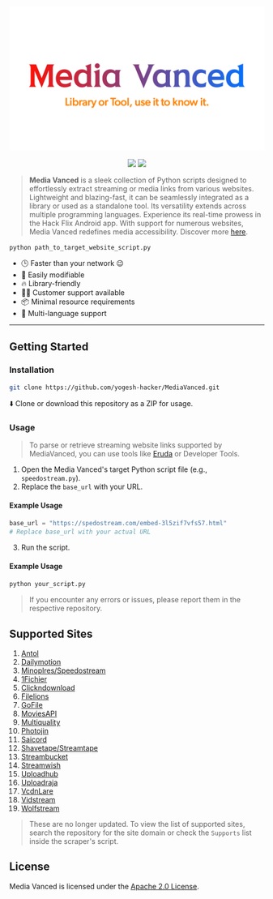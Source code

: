 <p align="center">
  <a href="https://yogesh-hacker.github.io/yogesh-hacker/App/" target="_blank" rel="noopener noreferrer">
    <img width="550" src="README/banner.png" alt="MediaVanced Banner" />
  </a>
</p>

<p align="center">
  <img src='https://img.shields.io/badge/License-Apache%202.0-brightgreen?style=for-the-badge&logo=apache&logoColor=red' />
  <img src="https://img.shields.io/badge/Python-FFD43B?style=for-the-badge&logo=python&logoColor=blue"/>
</p>

> **Media Vanced** is a sleek collection of Python scripts designed to effortlessly extract streaming or media links from various websites. Lightweight and blazing-fast, it can be seamlessly integrated as a library or used as a standalone tool. Its versatility extends across multiple programming languages. Experience its real-time prowess in the Hack Flix Android app. With support for numerous websites, Media Vanced redefines media accessibility. Discover more [here](https://yogesh-hacker.github.io/yogesh-hacker/App).

```bash
python path_to_target_website_script.py
```

* 🕒 Faster than your network 😉
* 💪 Easily modifiable
* 🔥 Library-friendly
* 👨‍💻 Customer support available
* 📦 Minimal resource requirements
* 👫 Multi-language support

---

## Getting Started

### Installation

```bash
git clone https://github.com/yogesh-hacker/MediaVanced.git
```

⬇️ Clone or download this repository as a ZIP for usage.

### Usage

> To parse or retrieve streaming website links supported by MediaVanced, you can use tools like [Eruda](https://github.com/liriliri/eruda) or Developer Tools.

1. Open the Media Vanced's target Python script file (e.g., `speedostream.py`).
2. Replace the `base_url` with your URL.

#### Example Usage

```python
base_url = "https://spedostream.com/embed-3l5zif7vfs57.html"
# Replace base_url with your actual URL
```

3. Run the script.

#### Example Usage

```bash
python your_script.py
```

> If you encounter any errors or issues, please report them in the respective repository.

## Supported Sites
1. [Antol](https://antol307vvk.com)
2. [Dailymotion](https://www.dailymotion.com)
3. [Minoplres/Speedostream](https://minoplres.xyz)
4. [1Fichier](https://1fichier.com)
5. [Clickndownload](https://clickndownload.link)
6. [Filelions](https://filelions.site)
7. [GoFile](https://gofile.io)
8. [MoviesAPI](https://w1.moviesapi.club)
9. [Multiquality](https://swift.multiquality.click)
10. [Photojin](https://photojin.one)
11. [Saicord](https://saicord.com)
12. [Shavetape/Streamtape](https://shavetape.cash)
13. [Streambucket](https://streambucket.net)
14. [Streamwish](https://streamwish.to)
15. [Uploadhub](https://uploadhub.wf)
16. [Uploadraja](https://uploadraja.com/)
17. [VcdnLare](https://ww4.vcdnlare.com)
18. [Vidstream](https://vidstreamnew.xyz)
19. [Wolfstream](https://wolfstream.tv)

> These are no longer updated. To view the list of supported sites, search the repository for the site domain or check the ```Supports``` list inside the scraper's script.

## License

Media Vanced is licensed under the [Apache 2.0 License](https://github.com/yogesh-hacker/MediaVanced/blob/main/LICENSE).
